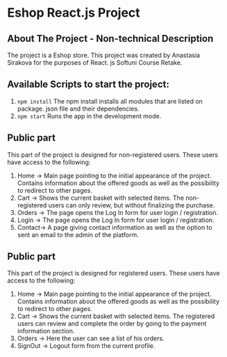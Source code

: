 # Eshop React.js Project

## About The Project - Non-technical Description

The project is a Eshop store.
This project was created by Anastasia Sirakova for the purposes of React. js Softuni Course Retake.


## Available Scripts to start the project:
1. `npm install`
The npm install installs all modules that are listed on package. json file and their dependencies. 
2. `npm start`
Runs the app in the development mode.

## Public part
This part of the project is designed for non-registered users. These users have access to the following:

1. Home -> Main page pointing to the initial appearance of the project. Contains information about the offered goods as well as the possibility to redirect to other pages.
2. Cart -> Shows the current basket with selected items. The non-registered users can only review, but without finalizing the purchase.
3. Orders -> The page opens the Log In form for user login / registration.
4. Login -> The page opens the Log In form for user login / registration.
5. Contact-> A page giving contact information as well as the option to sent an email to the admin of the platform.

## Public part
This part of the project is designed for registered users. These users have access to the following:

1. Home -> Main page pointing to the initial appearance of the project. Contains information about the offered goods as well as the possibility to redirect to other pages.
2. Cart -> Shows the current basket with selected items. The registered users can review and complete the order by going to the payment information section.
3. Orders -> Here the user can see a list of his orders.
4. SignOut -> Logout form from the current profile.
